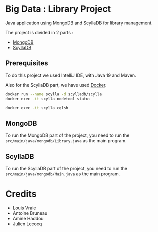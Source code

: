 # Big Data : Library Project
Java application using MongoDB and ScyllaDB for library management.

The project is divided in 2 parts :
- [MongoDB](https://www.mongodb.com)
- [ScyllaDB](https://www.scylladb.com)

## Prerequisites

To do this project we used IntelliJ IDE, with Java 19 and Maven.

Also for the ScyllaDB part, we have used [Docker](https://hub.docker.com/r/scylladb/scylla).

```bash
docker run --name scylla -d scylladb/scylla
docker exec -it scylla nodetool status
```

```bash
docker exec -it scylla cqlsh
```

## MongoDB

To run the MongoDB part of the project, you need to run the `src/main/java/mongodb/Library.java` as the main program.

## ScyllaDB

To run the ScyllaDB part of the project, you need to run the `src/main/java/mongodb/Main.java` as the main program.

# Credits

- Louis Vraie
- Antoine Bruneau
- Amine Haddou
- Julien Lecocq